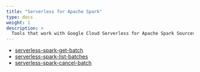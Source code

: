 ```yaml
---
title: "Serverless for Apache Spark"
type: docs
weight: 1
description: > 
  Tools that work with Google Cloud Serverless for Apache Spark Sources.
---
```


- [serverless-spark-get-batch](./serverless-spark-get-batch.md)
- [serverless-spark-list-batches](./serverless-spark-list-batches.md)
- [serverless-spark-cancel-batch](./serverless-spark-cancel-batch.md)
